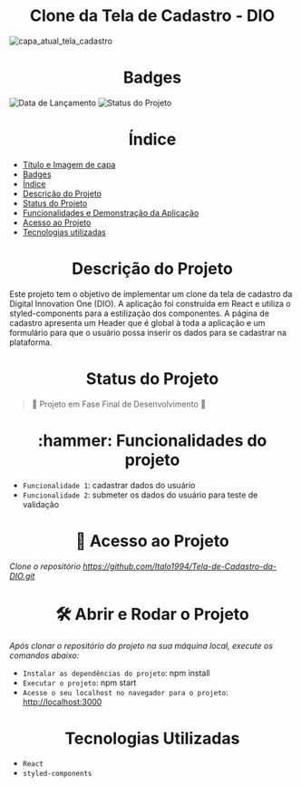 <h1 align="center">Clone da Tela de Cadastro - DIO</h1>

![capa_atual_tela_cadastro](https://user-images.githubusercontent.com/26884429/210156199-f7f16f64-4f8b-4c21-bc9d-19ef215a1485.png)

<h1 align="center">Badges</h1>

![Data de Lançamento](https://img.shields.io/badge/Data%20de%20Lan%C3%A7amento-Dezembro%2F2022-purple) ![Status do Projeto](https://img.shields.io/badge/Status%20do%20Projeto-Em%20Andamento-yellow)


<h1 align="center">Índice</h1>

* [Título e Imagem de capa](#Título-e-Imagem-de-capa)
* [Badges](#badges)
* [Índice](#índice)
* [Descrição do Projeto](#descrição-do-projeto)
* [Status do Projeto](#status-do-projeto)
* [Funcionalidades e Demonstração da Aplicação](#funcionalidades-e-demonstração-da-aplicação)
* [Acesso ao Projeto](#acesso-ao-projeto)
* [Tecnologias utilizadas](#tecnologias-utilizadas)



<h1 align="center">Descrição do Projeto</h1>
<p>
  Este projeto tem o objetivo de implementar um clone da tela de cadastro da Digital Innovation One (DIO). A aplicação foi construída em React e utiliza o styled-components para a estilização dos componentes. A página de cadastro apresenta um Header que é global à toda a aplicação e um formulário para que o usuário possa inserir os dados para se cadastrar na plataforma.
</p>


<h1 align="center">Status do Projeto</h1>

> :construction: Projeto em Fase Final de Desenvolvimento :construction:


<h1 align="center">:hammer: Funcionalidades do projeto</h1>

- `Funcionalidade 1`: cadastrar dados do usuário
- `Funcionalidade 2`: submeter os dados do usuário para teste de validação


<h1 align="center"> 📁 Acesso ao Projeto</h1>

*Clone o repositório https://github.com/Italo1994/Tela-de-Cadastro-da-DIO.git*

<h1 align="center"> 🛠️ Abrir e Rodar o Projeto</h1>

*Após clonar o repositório do projeto na sua máquina local, execute os comandos abaixo:*

- `Instalar as dependências do projeto`: npm install
- `Executar o projeto`: npm start
- `Acesse o seu localhost no navegador para o projeto`: [http://localhost:3000](http://localhost:3000)



<h1 align="center"> Tecnologias Utilizadas</h1>

- `React`
- `styled-components`

